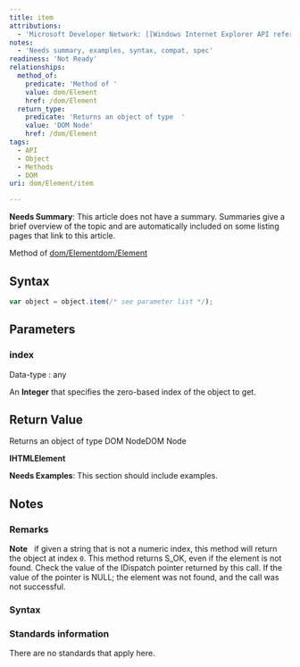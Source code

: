 ```yaml
---
title: item
attributions:
  - 'Microsoft Developer Network: [[Windows Internet Explorer API reference](http://msdn.microsoft.com/en-us/library/ie/hh828809%28v=vs.85%29.aspx) Article]'
notes:
  - 'Needs summary, examples, syntax, compat, spec'
readiness: 'Not Ready'
relationships:
  method_of:
    predicate: 'Method of '
    value: dom/Element
    href: /dom/Element
  return_type:
    predicate: 'Returns an object of type  '
    value: 'DOM Node'
    href: /dom/Element
tags:
  - API
  - Object
  - Methods
  - DOM
uri: dom/Element/item

---
```

**Needs Summary**: This article does not have a summary. Summaries give a brief overview of the topic and are automatically included on some listing pages that link to this article.

Method of [dom/Element](/dom/Element)[dom/Element](/dom/Element)

## Syntax

``` js
var object = object.item(/* see parameter list */);
```

## Parameters

### index

 Data-type
:   any

 An **Integer** that specifies the zero-based index of the object to get.

## Return Value

Returns an object of type DOM NodeDOM Node

**IHTMLElement**

**Needs Examples**: This section should include examples.

## Notes

### Remarks

**Note**   if given a string that is not a numeric index, this method will return the object at index `0`. This method returns S\_OK, even if the element is not found. Check the value of the IDispatch pointer returned by this call. If the value of the pointer is NULL; the element was not found, and the call was not successful.

### Syntax

### Standards information

There are no standards that apply here.
